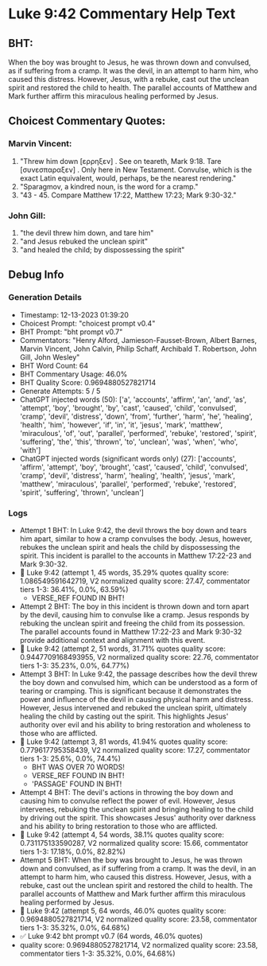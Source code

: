 # Luke 9:42 Commentary Help Text

## BHT:
When the boy was brought to Jesus, he was thrown down and convulsed, as if suffering from a cramp. It was the devil, in an attempt to harm him, who caused this distress. However, Jesus, with a rebuke, cast out the unclean spirit and restored the child to health. The parallel accounts of Matthew and Mark further affirm this miraculous healing performed by Jesus.

## Choicest Commentary Quotes:
### Marvin Vincent:
1. "Threw him down [ερρηξεν] . See on teareth, Mark 9:18. Tare [συνεσπαραξεν] . Only here in New Testament. Convulse, which is the exact Latin equivalent, would, perhaps, be the nearest rendering." 
2. "Sparagmov, a kindred noun, is the word for a cramp."
3. "43 - 45. Compare Matthew 17:22, Matthew 17:23; Mark 9:30-32."

### John Gill:
1. "the devil threw him down, and tare him"
2. "and Jesus rebuked the unclean spirit"
3. "and healed the child; by dispossessing the spirit"


## Debug Info
### Generation Details
- Timestamp: 12-13-2023 01:39:20
- Choicest Prompt: "choicest prompt v0.4"
- BHT Prompt: "bht prompt v0.7"
- Commentators: "Henry Alford, Jamieson-Fausset-Brown, Albert Barnes, Marvin Vincent, John Calvin, Philip Schaff, Archibald T. Robertson, John Gill, John Wesley"
- BHT Word Count: 64
- BHT Commentary Usage: 46.0%
- BHT Quality Score: 0.9694880527821714
- Generate Attempts: 5 / 5
- ChatGPT injected words (50):
	['a', 'accounts', 'affirm', 'an', 'and', 'as', 'attempt', 'boy', 'brought', 'by', 'cast', 'caused', 'child', 'convulsed', 'cramp', 'devil', 'distress', 'down', 'from', 'further', 'harm', 'he', 'healing', 'health', 'him', 'however', 'if', 'in', 'it', 'jesus', 'mark', 'matthew', 'miraculous', 'of', 'out', 'parallel', 'performed', 'rebuke', 'restored', 'spirit', 'suffering', 'the', 'this', 'thrown', 'to', 'unclean', 'was', 'when', 'who', 'with']
- ChatGPT injected words (significant words only) (27):
	['accounts', 'affirm', 'attempt', 'boy', 'brought', 'cast', 'caused', 'child', 'convulsed', 'cramp', 'devil', 'distress', 'harm', 'healing', 'health', 'jesus', 'mark', 'matthew', 'miraculous', 'parallel', 'performed', 'rebuke', 'restored', 'spirit', 'suffering', 'thrown', 'unclean']

### Logs
- Attempt 1 BHT: In Luke 9:42, the devil throws the boy down and tears him apart, similar to how a cramp convulses the body. Jesus, however, rebukes the unclean spirit and heals the child by dispossessing the spirit. This incident is parallel to the accounts in Matthew 17:22-23 and Mark 9:30-32.
- 🔄 Luke 9:42 (attempt 1, 45 words, 35.29% quotes quality score: 1.086549591642719, V2 normalized quality score: 27.47, commentator tiers 1-3: 36.41%, 0.0%, 63.59%) 
	- VERSE_REF FOUND IN BHT!
- Attempt 2 BHT: The boy in this incident is thrown down and torn apart by the devil, causing him to convulse like a cramp. Jesus responds by rebuking the unclean spirit and freeing the child from its possession. The parallel accounts found in Matthew 17:22-23 and Mark 9:30-32 provide additional context and alignment with this event.
- 🔄 Luke 9:42 (attempt 2, 51 words, 31.71% quotes quality score: 0.9447709168493955, V2 normalized quality score: 22.76, commentator tiers 1-3: 35.23%, 0.0%, 64.77%)
- Attempt 3 BHT: In Luke 9:42, the passage describes how the devil threw the boy down and convulsed him, which can be understood as a form of tearing or cramping. This is significant because it demonstrates the power and influence of the devil in causing physical harm and distress. However, Jesus intervened and rebuked the unclean spirit, ultimately healing the child by casting out the spirit. This highlights Jesus' authority over evil and his ability to bring restoration and wholeness to those who are afflicted.
- 🔄 Luke 9:42 (attempt 3, 81 words, 41.94% quotes quality score: 0.779617795358439, V2 normalized quality score: 17.27, commentator tiers 1-3: 25.6%, 0.0%, 74.4%) 
	- BHT WAS OVER 70 WORDS! 
	- VERSE_REF FOUND IN BHT! 
	- 'PASSAGE' FOUND IN BHT!
- Attempt 4 BHT: The devil's actions in throwing the boy down and causing him to convulse reflect the power of evil. However, Jesus intervenes, rebuking the unclean spirit and bringing healing to the child by driving out the spirit. This showcases Jesus' authority over darkness and his ability to bring restoration to those who are afflicted.
- 🔄 Luke 9:42 (attempt 4, 54 words, 38.1% quotes quality score: 0.731175133590287, V2 normalized quality score: 15.66, commentator tiers 1-3: 17.18%, 0.0%, 82.82%)
- Attempt 5 BHT: When the boy was brought to Jesus, he was thrown down and convulsed, as if suffering from a cramp. It was the devil, in an attempt to harm him, who caused this distress. However, Jesus, with a rebuke, cast out the unclean spirit and restored the child to health. The parallel accounts of Matthew and Mark further affirm this miraculous healing performed by Jesus.
- 🔄 Luke 9:42 (attempt 5, 64 words, 46.0% quotes quality score: 0.9694880527821714, V2 normalized quality score: 23.58, commentator tiers 1-3: 35.32%, 0.0%, 64.68%)
- ✅ Luke 9:42 bht prompt v0.7 (64 words, 46.0% quotes)
- quality score: 0.9694880527821714, V2 normalized quality score: 23.58, commentator tiers 1-3: 35.32%, 0.0%, 64.68%)